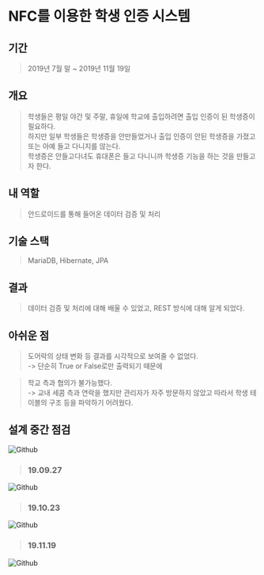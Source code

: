 # NFC를 이용한 학생 인증 시스템

## 기간
>2019년 7월 말 ~ 2019년 11월 19일

## 개요
>학생들은 평일 야간 및 주말, 휴일에 학교에 출입하려면 출입 인증이 된 학생증이 필요하다.<br>
하지만 일부 학생들은 학생증을 안만들었거나 출입 인증이 안된 학생증을 가졌고 또는 아예 들고 다니지를 않는다.<br>
학생증은 안들고다녀도 휴대폰은 들고 다니니까 학생증 기능을 하는 것을 만들고자 한다.<br>

## 내 역할
>안드로이드를 통해 들어온 데이터 검증 및 처리 <br>

## 기술 스택
>MariaDB, Hibernate, JPA<br>

## 결과
>데이터 검증 및 처리에 대해 배울 수 있었고, REST 방식에 대해 알게 되었다.<br>

## 아쉬운 점
> 도어락의 상태 변화 등 결과를 시각적으로 보여줄 수 없었다. <br>
-> 단순히 True or False로만 출력되기 때문에<br>

> 학교 측과 협의가 불가능했다. <br>
-> 교내 세콤 측과 연락을 했지만 관리자가 자주 방문하지 않았고 따라서 학생 테이블의 구조 등을 파악하기 어려웠다.<br>

## 설계 중간 점검

![Github](https://user-images.githubusercontent.com/37291245/68148453-5f851f00-ff7f-11e9-8130-1c274e130f2a.PNG)

>### 19.09.27
![Github](https://user-images.githubusercontent.com/37291245/68148473-67dd5a00-ff7f-11e9-8026-c0121bcbf58c.PNG)
<br>

>### 19.10.23
![Github](https://user-images.githubusercontent.com/37291245/68148525-7cb9ed80-ff7f-11e9-9c86-c1582aa7bf28.png)
<br>

>### 19.11.19
![Github](https://user-images.githubusercontent.com/37291245/69150331-d98adb80-0b1b-11ea-9463-257a7700feb6.png)
<br>